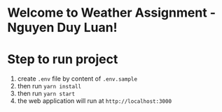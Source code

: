 # Welcome to Weather Assignment - Nguyen Duy Luan!


# Step to run project

1. create `.env` file by content of `.env.sample`
2. then run `yarn install`
3. then run `yarn start`
4. the web application will run at `http://localhost:3000`